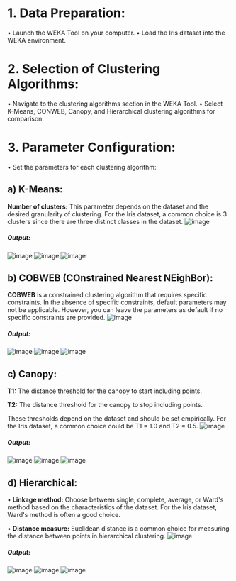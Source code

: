
# 1.	Data Preparation:

•	Launch the WEKA Tool on your computer.
•	Load the Iris dataset into the WEKA environment.

# 2.	Selection of Clustering Algorithms:

•	Navigate to the clustering algorithms section in the WEKA Tool.
•	Select K-Means, CONWEB, Canopy, and Hierarchical clustering algorithms for comparison.

# 3.	Parameter Configuration:

•	Set the parameters for each clustering algorithm:

## a) K-Means:

<b>Number of clusters:</b> This parameter depends on the dataset and the desired granularity of clustering. For the Iris dataset, a common choice is 3 clusters since there are three distinct classes in the dataset.
![image](https://github.com/mvharsh/Big-Data/assets/111365320/2f10cc1b-4fac-4b90-b230-c9bf7f1e9e98)

##### Output:
![image](https://github.com/mvharsh/Big-Data/assets/111365320/7aa6070d-2e1d-445f-a75f-5a8d1f1470da)
![image](https://github.com/mvharsh/Big-Data/assets/111365320/fee80fdd-7c58-4788-8945-e4b618dc2612)
![image](https://github.com/mvharsh/Big-Data/assets/111365320/e5e8c1d2-7209-4981-b6bf-2c1eac13ae3a)

 
## b) COBWEB (COnstrained Nearest NEighBor):

<b>COBWEB</b> is a constrained clustering algorithm that requires specific constraints. In the absence of specific constraints, default parameters may not be applicable. However, you can leave the parameters as default if no specific constraints are provided.
![image](https://github.com/mvharsh/Big-Data/assets/111365320/36351b47-8dd1-4942-86b6-3830dd0f2d25)

 

##### Output:
![image](https://github.com/mvharsh/Big-Data/assets/111365320/8fa95d11-df5a-4903-8f54-8242d5b86819)
![image](https://github.com/mvharsh/Big-Data/assets/111365320/1ec5ad7f-2c01-4565-ba11-64aec4c56b44)
![image](https://github.com/mvharsh/Big-Data/assets/111365320/94b05a9b-fdf9-41ab-a9d2-11eb5f22f21d)


## c) Canopy:

<b>T1:</b> The distance threshold for the canopy to start including points.

<b>T2:</b> The distance threshold for the canopy to stop including points.

These thresholds depend on the dataset and should be set empirically. For the Iris dataset, a common choice could be T1 = 1.0 and T2 = 0.5.
![image](https://github.com/mvharsh/Big-Data/assets/111365320/b0e6042e-7f22-42e7-b1e3-adc07ac3c118)


##### Output:
![image](https://github.com/mvharsh/Big-Data/assets/111365320/868c636a-a861-42d3-a859-9570e2beb62b)
![image](https://github.com/mvharsh/Big-Data/assets/111365320/1ddc15e0-e795-476f-a7ed-e81173467c69)
![image](https://github.com/mvharsh/Big-Data/assets/111365320/0fc90baa-7f42-4389-b73d-9a1a1cdaa4eb)

 
## d) Hierarchical:

•	<b>Linkage method:</b> Choose between single, complete, average, or Ward's method based on the characteristics of the dataset. For the Iris dataset, Ward's method is often a good choice.

• <b>Distance measure:</b> Euclidean distance is a common choice for measuring the distance between points in hierarchical clustering.
![image](https://github.com/mvharsh/Big-Data/assets/111365320/663321cb-5da0-48b2-9c33-0175e8d5aff7)

##### Output:
![image](https://github.com/mvharsh/Big-Data/assets/111365320/64642503-035e-4dd1-843b-d870cdedefac)
![image](https://github.com/mvharsh/Big-Data/assets/111365320/e0ee09bd-a41f-4580-9ff5-9dd09d875960)
![image](https://github.com/mvharsh/Big-Data/assets/111365320/b2bb299e-0496-4d75-a251-8ac205b5158d)

 

 

 

